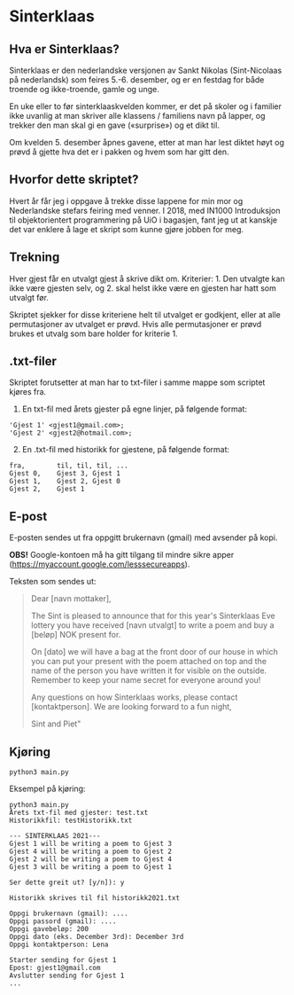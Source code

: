 # Sinterklaas
## Hva er Sinterklaas?
Sinterklaas er den nederlandske versjonen av Sankt Nikolas (Sint-Nicolaas på nederlandsk) som feires 5.-6. desember, og er en festdag for både troende og ikke-troende, gamle og unge.

En uke eller to før sinterklaaskvelden kommer, er det på skoler og i familier ikke uvanlig at man skriver alle klassens / familiens navn på lapper, og trekker den man skal gi en gave («surprise») og et dikt til.

Om kvelden 5. desember åpnes gavene, etter at man har lest diktet høyt og prøvd å gjette hva det er i pakken og hvem som har gitt den.

## Hvorfor dette skriptet?
Hvert år får jeg i oppgave å trekke disse lappene for min mor og Nederlandske stefars feiring med venner. I 2018, med IN1000 Introduksjon til objektorientert programmering på UiO i bagasjen, fant jeg ut at kanskje det var enklere å lage et skript som kunne gjøre jobben for meg. 

## Trekning
Hver gjest får en utvalgt gjest å skrive dikt om. Kriterier: 1. Den utvalgte kan ikke være gjesten selv, og 2. skal helst ikke være en gjesten har hatt som utvalgt før.

Skriptet sjekker for disse kriteriene helt til utvalget er godkjent, eller at alle permutasjoner av utvalget er prøvd. Hvis alle permutasjoner er prøvd brukes et utvalg som bare holder for kriterie 1.

## .txt-filer
Skriptet forutsetter at man har to txt-filer i samme mappe som scriptet kjøres fra.

1. En txt-fil med årets gjester på egne linjer, på følgende format:
```
'Gjest 1' <gjest1@gmail.com>;
'Gjest 2' <gjest2@hotmail.com>;
```
2. En .txt-fil med historikk for gjestene, på følgende format:
```
fra,        til, til, til, ...
Gjest 0,    Gjest 3, Gjest 1
Gjest 1,    Gjest 2, Gjest 0
Gjest 2,    Gjest 1
```

## E-post
E-posten sendes ut fra oppgitt brukernavn (gmail) med avsender på kopi. 

**OBS!** Google-kontoen må ha gitt tilgang til mindre sikre apper (https://myaccount.google.com/lesssecureapps).

Teksten som sendes ut:

> Dear [navn mottaker],
>
> The Sint is pleased to announce that for this year's Sinterklaas Eve lottery you have received [navn utvalgt] to write a poem and buy a [beløp] NOK present for. 
>
> On [dato] we will have a bag at the front door of our house in which you can put your present with the poem attached on top and the name of the person you have written it for visible on the outside. Remember to keep your name secret for everyone around you!
> 
> Any questions on how Sinterklaas works, please contact [kontaktperson]. 
> We are looking forward to a fun night, 
>
> Sint and Piet"

## Kjøring

```
python3 main.py
```
Eksempel på kjøring:
```
python3 main.py
Årets txt-fil med gjester: test.txt
Historikkfil: testHistorikk.txt

--- SINTERKLAAS 2021---
Gjest 1 will be writing a poem to Gjest 3
Gjest 4 will be writing a poem to Gjest 2
Gjest 2 will be writing a poem to Gjest 4
Gjest 3 will be writing a poem to Gjest 1

Ser dette greit ut? [y/n]): y

Historikk skrives til fil historikk2021.txt

Oppgi brukernavn (gmail): ....
Oppgi passord (gmail): ....
Oppgi gavebeløp: 200
Oppgi dato (eks. December 3rd): December 3rd
Oppgi kontaktperson: Lena

Starter sending for Gjest 1
Epost: gjest1@gmail.com
Avslutter sending for Gjest 1
...

```